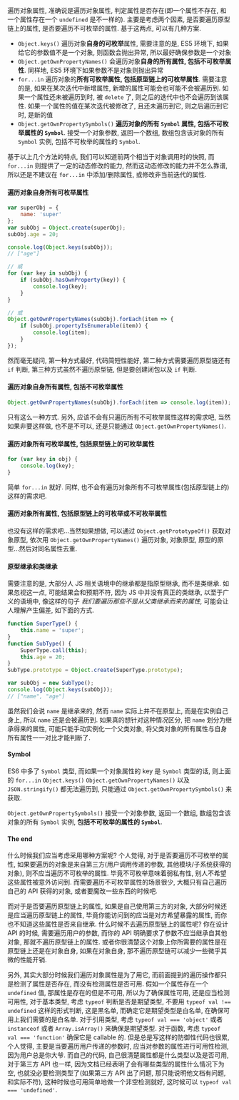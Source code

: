 遍历对象属性, 准确说是遍历对象属性, 判定属性是否存在(即一个属性不存在, 和一个属性存在一个 `undefined` 是不一样的). 主要是考虑两个因素, 是否要遍历原型链上的属性, 是否要遍历不可枚举的属性. 基于这两点, 可以有几种方案.

* `Object.keys()` 遍历对象**自身的可枚举**属性, 需要注意的是, ES5 环境下, 如果给它的参数值不是一个对象, 则函数会抛出异常, 所以最好确保参数是一个对象
* `Object.getOwnPropertyNames()` 会遍历对象**自身的所有属性, 包括不可枚举属性**. 同样地, ES5 环境下如果参数不是对象则抛出异常
* `for...in` 遍历对象的**所有可枚举属性, 包括原型链上的可枚举属性**. 需要注意的是, 如果在某次迭代中新增属性, 新增的属性可能会也可能不会被遍历到. 如果一个属性还未被遍历到时, 被 `delete` 了, 则之后的迭代中也不会遍历到该属性. 如果一个属性的值在某次迭代被修改了, 且还未遍历到它, 则之后遍历到它时, 是新的值
* `Object.getOwnPropertySymbols()` **遍历对象的所有 `Symbol` 属性, 包括不可枚举属性的 `Symbol`**. 接受一个对象参数, 返回一个数组, 数组包含该对象的所有 `Symbol` 实例, 包括不可枚举的属性的 `Symbol`.

基于以上几个方法的特点, 我们可以知道前两个相当于对象调用时的快照, 而 `for...in` 则提供了一定的动态修改的能力, 然而这动态修改的能力并不怎么靠谱, 所以还是不建议在 `for...in` 中添加/删除属性, 或修改非当前迭代的属性.



#### 遍历对象自身所有可枚举属性

```javascript
var superObj = {
	name: 'super'
};
var subObj = Object.create(superObj);
subObj.age = 20;

console.log(Object.keys(subObj));
// ["age"]

// 或
for (var key in subObj) {
	if (subObj.hasOwnProperty(key)) {
		console.log(key);
	}
}

// 或
Object.getOwnPropertyNames(subObj).forEach(item => {
	if (subObj.propertyIsEnumerable(item)) {
		console.log(item);
	}
});
```

然而毫无疑问, 第一种方式最好, 代码简短性能好, 第二种方式需要遍历原型链还有 `if` 判断, 第三种方式虽然不遍历原型链, 但是要创建闭包以及 `if` 判断.



#### 遍历对象自身所有属性, 包括不可枚举属性

```javascript
Object.getOwnPropertyNames(subObj).forEach(item => console.log(item));
```

只有这么一种方式. 另外, 应该不会有只遍历所有不可枚举属性这样的需求吧, 当然如果非要这样做, 也不是不可以, 还是只能通过 `Object.getOwnPropertyNames()`.



#### 遍历对象所有可枚举属性, 包括原型链上的可枚举属性

```javascript
for (var key in obj) {
	console.log(key);
}
```

简单 `for...in` 就好. 同样, 也不会有遍历对象所有不可枚举属性(包括原型链上的)这样的需求吧.



#### 遍历对象所有属性, 包括原型链上的可枚举或不可枚举属性

也没有这样的需求吧...当然如果想做, 可以通过 `Object.getPrototypeOf()` 获取对象原型, 依次用 `Object.getOwnPropertyNames()` 遍历对象, 对象原型, 原型的原型...然后对同名属性去重.



#### 原型继承和类继承

需要注意的是, 大部分人 JS 相关语境中的继承都是指原型继承, 而不是类继承. 如果忽视这一点, 可能结果会和预期不符, 因为 JS 中并没有真正的类继承, 以至于广义的语境中, 像这样的句子 *我们要遍历那些不是从父类继承而来的属性*, 可能会让人理解产生偏差, 如下面的方式.

```javascript
function SuperType() {
	this.name = 'super';
}
function SubType() {
	SuperType.call(this);
    this.age = 20;
}
SubType.prototype = Object.create(SuperType.prototype);

var subObj = new SubType();
console.log(Object.keys(subObj));
// ["name", "age"]
```

虽然我们会说 `name` 是继承来的, 然而 `name` 实际上并不在原型上, 而是在实例自己身上, 所以 `name` 还是会被遍历到. 如果真的想针对这种情况区分, 把 `name` 划分为继承得来的属性, 可能只能手动实例化一个父类对象, 将父类对象的所有属性与自身所有属性一一对比才能判断了.



#### Symbol

ES6 中多了 `Symbol` 类型, 而如果一个对象属性的 key 是 `Symbol` 类型的话, 则上面的 `for...in` `Object.keys()` `Object.getOwnPropertyNames()` 以及 `JSON.stringify()` 都无法遍历到, 只能通过 `Object.getOwnPropertySymbols()` 来获取.

`Object.getOwnPropertySymbols()` 接受一个对象参数, 返回一个数组, 数组包含该对象的所有 `Symbol` 实例, **包括不可枚举的属性的 `Symbol`**.



#### The end

什么时候我们应当考虑采用哪种方案呢? 个人觉得, 对于是否要遍历不可枚举的属性, 如果要遍历的对象是来自第三方(用户调用传递的参数, 其他模块/子系统获得的对象), 则不应当遍历不可枚举的属性. 毕竟不可枚举意味着弱私有性, 别人不希望这些属性被意外访问到. 而需要遍历不可枚举属性的场景很少, 大概只有自己遍历自己的 API 获得的对象, 或者要魔改一些东西的时候吧.

而对于是否要遍历原型链上的属性, 如果是自己使用第三方的对象, 大部分时候还是应当遍历原型链上的属性, 毕竟你能访问到的应当是对方希望暴露的属性, 而你也不知道这些属性是否来自继承. 什么时候不去遍历原型链上的属性呢? 你在设计 API 的时候, 需要遍历用户的参数, 而你的 API 明确要求了参数不应当继承自其他对象, 那就不遍历原型链上的属性. 或者你很清楚这个对象上你所需要的属性是在原型链上还是在对象自身, 如果在对象自身, 那不遍历原型链可以减少一些微乎其微的性能开销.

另外, 其实大部分时候我们遍历对象属性是为了用它, 而前面提到的遍历操作都只是检测了属性是否存在, 而没有检测属性是否可用. 假如一个属性存在一个 `undefined` 值, 那属性是存在的但是不可用, 所以为了确保属性可用, 还是应当检测可用性, 对于基本类型, 考虑 `typeof` 判断是否是期望类型, 不要用 `typeof val !== undefined` 这样的形式判断, 这是黑名单, 而确定它是期望类型是白名单, 在确保可用上我们需要的是白名单. 对于引用类型, 考虑 `typeof val === 'object'` 或者 `instanceof` 或者 `Array.isArray()` 来确保是期望类型. 对于函数, 考虑 `typeof val === 'function'` 确保它是 callable 的. 但是总是写这样的防御性代码也很累, 个人觉得, 主要是当要遍历用户传递的参数时, 应当对参数的属性进行可用性检测, 因为用户总是你大爷. 而自己的代码, 自己很清楚属性都是什么类型以及是否可用, 对于第三方 API 也一样, 因为文档已经表明了会有哪些类型的属性什么情况下为空, 也就没必要检测类型了(如果第三方 API 出了问题, 那只能说明他文档有问题, 和实际不符), 这种时候也可用简单地做一个非空检测就好, 这时候可以 `typeof val === 'undefined'`.